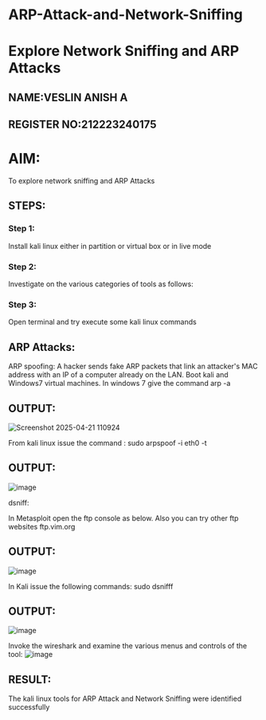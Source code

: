 # ARP-Attack-and-Network-Sniffing
# Explore Network Sniffing and ARP Attacks
## NAME:VESLIN ANISH A
## REGISTER NO:212223240175

# AIM:

To explore network sniffing and ARP Attacks

## STEPS:

### Step 1:

Install kali linux either in partition or virtual box or in live mode

### Step 2:

Investigate on the various categories of tools as follows:


### Step 3:
Open terminal and try execute some kali linux commands

## ARP Attacks:  
ARP spoofing: A hacker sends fake ARP packets that link an attacker's MAC address with an IP of a computer already on the LAN. 
Boot kali and Windows7 virtual machines.
In windows 7 give the command arp -a
## OUTPUT:
![Screenshot 2025-04-21 110924](https://github.com/user-attachments/assets/d0a7f8af-379b-40ec-a17d-b1b070e72c3d)


From kali linux issue the command :
sudo arpspoof -i eth0 -t <target system> <gateway>
## OUTPUT:
![image](https://github.com/user-attachments/assets/3b925aa2-2f88-4c4a-bd75-c0b99ce9d1e7)


 dsniff:


In Metasploit open the ftp console as below. Also you can try other ftp websites ftp.vim.org
## OUTPUT:
![image](https://github.com/user-attachments/assets/f1f4f7dd-ab9b-45e9-8d2d-da131d6143a0)




In Kali issue the following commands:
sudo dsnifff
## OUTPUT:

![image](https://github.com/user-attachments/assets/ee901ad1-b600-41b1-bea9-7f97b264ef0b)


Invoke the wireshark and examine the various menus  and controls of the tool:
![image](https://github.com/user-attachments/assets/ad9d4e40-61ab-4c66-be20-ed352703d9d1)


## RESULT:
The kali linux tools for ARP Attack and Network Sniffing were identified successfully
